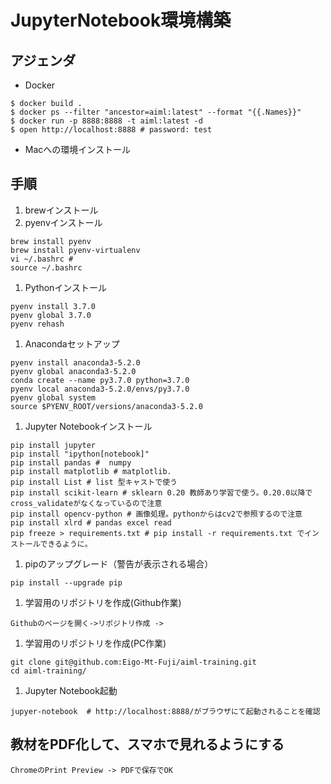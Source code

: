 # JupyterNotebook環境構築

## アジェンダ

* Docker

```
$ docker build .
$ docker ps --filter "ancestor=aiml:latest" --format "{{.Names}}"
$ docker run -p 8888:8888 -t aiml:latest -d
$ open http://localhost:8888 # password: test
```

* Macへの環境インストール


## 手順

1. brewインストール
1. pyenvインストール 
```
brew install pyenv
brew install pyenv-virtualenv
vi ~/.bashrc # 
source ~/.bashrc
```
1. Pythonインストール
```
pyenv install 3.7.0
pyenv global 3.7.0
pyenv rehash
```
1. Anacondaセットアップ
```
pyenv install anaconda3-5.2.0
pyenv global anaconda3-5.2.0
conda create --name py3.7.0 python=3.7.0
pyenv local anaconda3-5.2.0/envs/py3.7.0
pyenv global system
source $PYENV_ROOT/versions/anaconda3-5.2.0
```
1. Jupyter Notebookインストール
```
pip install jupyter
pip install "ipython[notebook]"
pip install pandas #  numpy
pip install matplotlib # matplotlib.
pip install List # list 型キャストで使う
pip install scikit-learn # sklearn 0.20 教師あり学習で使う。0.20.0以降でcross_validateがなくなっているので注意
pip install opencv-python # 画像処理。pythonからはcv2で参照するので注意
pip install xlrd # pandas excel read
pip freeze > requirements.txt # pip install -r requirements.txt でインストールできるように。

```
1. pipのアップグレード（警告が表示される場合）
```
pip install --upgrade pip
```
1. 学習用のリポジトリを作成(Github作業)
```
Githubのページを開く->リポジトリ作成 ->
```
1. 学習用のリポジトリを作成(PC作業)
```
git clone git@github.com:Eigo-Mt-Fuji/aiml-training.git
cd aiml-training/
```
1. Jupyter Notebook起動
```
jupyer-notebook  # http://localhost:8888/がブラウザにて起動されることを確認
```


## 教材をPDF化して、スマホで見れるようにする

```
ChromeのPrint Preview -> PDFで保存でOK
```
